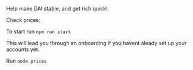 Help make DAI stable, and get rich quick!

Check prices:

To start run `npm run start`

This will lead you through an onboarding if you havent aleady set up your accounts yet.

Run `node prices`
